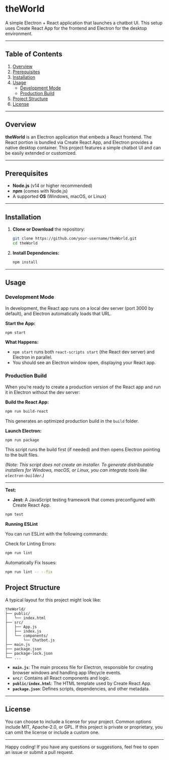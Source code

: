 
# theWorld

A simple Electron + React application that launches a chatbot UI. This setup uses Create React App for the frontend and Electron for the desktop environment.

---

## Table of Contents
1. [Overview](#overview)
2. [Prerequisites](#prerequisites)
3. [Installation](#installation)
4. [Usage](#usage)
   - [Development Mode](#development-mode)
   - [Production Build](#production-build)
5. [Project Structure](#project-structure)
6. [License](#license)

---

## Overview

**theWorld** is an Electron application that embeds a React frontend. The React portion is bundled via Create React App, and Electron provides a native desktop container. This project features a simple chatbot UI and can be easily extended or customized.

---

## Prerequisites

- **Node.js** (v14 or higher recommended)
- **npm** (comes with Node.js)
- A supported **OS** (Windows, macOS, or Linux)

---

## Installation

1. **Clone or Download** the repository:
   ```bash
   git clone https://github.com/your-username/theWorld.git
   cd theWorld
   ```

2. **Install Dependencies:**
   ```bash
   npm install
   ```

---

## Usage

### Development Mode

In development, the React app runs on a local dev server (port 3000 by default), and Electron automatically loads that URL.

**Start the App:**
```bash
npm start
```

**What Happens:**  
- `npm start` runs both `react-scripts start` (the React dev server) and Electron in parallel.  
- You should see an Electron window open, displaying your React app.

### Production Build

When you’re ready to create a production version of the React app and run it in Electron without the dev server:

**Build the React App:**
```bash
npm run build-react
```
This generates an optimized production build in the `build` folder.

**Launch Electron:**
```bash
npm run package
```
This script runs the build first (if needed) and then opens Electron pointing to the built files.

*(Note: This script does not create an installer. To generate distributable installers for Windows, macOS, or Linux, you can integrate tools like `electron-builder`.)*

---

**Test:**
- **Jest:** A JavaScript testing framework that comes preconfigured with Create React App.

```bash
npm test
```

**Running ESLint**

You can run ESLint with the following commands:

Check for Linting Errors:

```bash
npm run lint

```
Automatically Fix Issues:

```bash
npm run lint -- --fix

```


## Project Structure

A typical layout for this project might look like:

```
theWorld/
├── public/
│   └── index.html
├── src/
│   ├── App.js
│   ├── index.js
│   └── components/
│       └── Chatbot.js
├── main.js
├── package.json
├── package-lock.json
└── ...
```

- **`main.js`**: The main process file for Electron, responsible for creating browser windows and handling app lifecycle events.
- **`src/`**: Contains all React components and logic.
- **`public/index.html`**: The HTML template used by Create React App.
- **`package.json`**: Defines scripts, dependencies, and other metadata.

---

## License

You can choose to include a license for your project. Common options include MIT, Apache-2.0, or GPL. If this project is private or proprietary, you can omit the license or include a custom one.

---

Happy coding! If you have any questions or suggestions, feel free to open an issue or submit a pull request.
